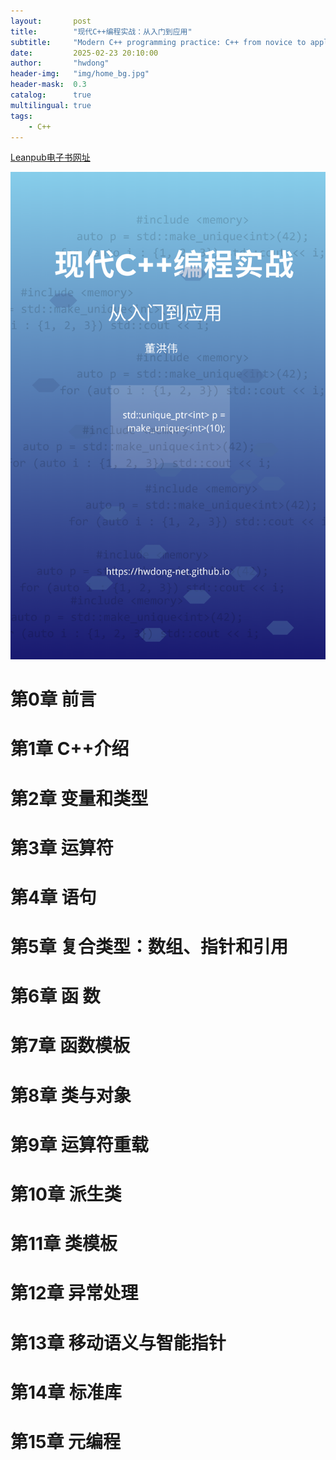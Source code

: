 ```yaml
---
layout:       post
title:        "现代C++编程实战：从入门到应用"
subtitle:     "Modern C++ programming practice: C++ from novice to application"
date:         2025-02-23 20:10:00
author:       "hwdong"
header-img:   "img/home_bg.jpg"
header-mask:  0.3
catalog:      true
multilingual: true
tags:
    - C++
---
```


[Leanpub电子书网址](https://leanpub.com/dl_0)

![](../book_imgs/modern_Cplusplus.png)

# 第0章 前言
# 第1章 C++介绍
# 第2章 变量和类型
# 第3章 运算符
# 第4章 语句
# 第5章 复合类型：数组、指针和引用
# 第6章 函 数
# 第7章 函数模板
# 第8章 类与对象
# 第9章 运算符重载
# 第10章 派生类
# 第11章 类模板
# 第12章 异常处理
# 第13章 移动语义与智能指针
# 第14章 标准库
# 第15章 元编程
